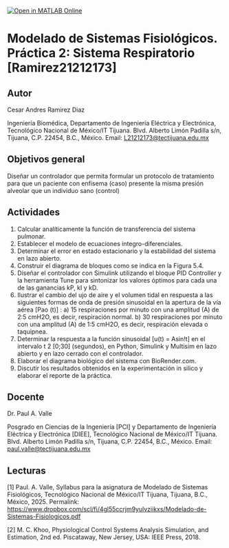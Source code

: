 [![Open in MATLAB Online](https://www.mathworks.com/images/responsive/global/open-in-matlab-online.svg)](https://matlab.mathworks.com/open/github/v1?repo=CesarR-rgb/MSF-Practica-1)
# Modelado de Sistemas Fisiológicos. Práctica 2: Sistema Respiratorio [Ramirez21212173]

## Autor
Cesar Andres Ramirez Diaz 

Ingeniería Biomédica, Departamento de Ingeniería Eléctrica y Electrónica, Tecnológico Nacional de México/IT Tijuana. Blvd. Alberto Limón Padilla s/n, Tijuana, C.P. 22454, B.C., México. Email: L21212173@tectijuana.edu.mx

## Objetivos general
Diseñar un controlador que permita formular un protocolo de tratamiento para que un paciente con enfisema (caso) presente la misma presión alveolar que un individuo sano (control)

## Actividades
 1. Calcular analíticamente la función de transferencia del sistema pulmonar.
 2. Establecer el modelo de ecuaciones integro-diferenciales.
 3. Determinar el error en estado estacionario y la estabilidad del sistema en lazo abierto.
 4. Construir el diagrama de bloques como se indica en la Figura 5.4.
 5. Diseñar el controlador con Simulink utilizando el bloque PID Controller y la herramienta Tune para
 sintonizar los valores óptimos para cada una de las ganancias kP, kI y kD.
 6. Ilustrar el cambio del ujo de aire y el volumen tidal en respuesta a las siguientes formas de onda de presión sinusoidal en la apertura de la vía aérea [Pao (t)] :
   a) 15 respiraciones por minuto con una amplitud (A) de 2:5 cmH2O, es decir, respiración normal.
   b) 30 respiraciones por minuto con una amplitud (A) de 1:5 cmH2O, es decir, respiración elevada o taquipnea.
 7. Determinar la respuesta a la función sinusoidal [u(t) = Asin!t] en el intervalo t 2 [0;30] (segundos), en Python, Simulink y Multisim en lazo abierto y en lazo cerrado con el controlador.
 8. Elaborar el diagrama biológico del sistema con BioRender.com.
 9. Discutir los resultados obtenidos en la experimentación in silico y elaborar el reporte de la práctica.
## Docente
Dr. Paul A. Valle

Posgrado en Ciencias de la Ingeniería [PCI] y Departamento de Ingeniería Eléctrica y Electrónica [DIEE], Tecnológico Nacional de México/IT Tijuana. Blvd. Alberto Limón Padilla s/n, Tijuana, C.P. 22454, B.C., México. Email: paul.valle@tectijuana.edu.mx

## Lecturas
[1] Paul. A. Valle, Syllabus para la asignatura de Modelado de Sistemas Fisiológicos, Tecnológico Nacional de México/IT Tijuana, Tijuana, B.C., México, 2025. Permalink: https://www.dropbox.com/scl/fi/4gl55ccrjm9yulvziikxs/Modelado-de-Sistemas-Fisiologicos.pdf

[2] M. C. Khoo, Physiological Control Systems Analysis Simulation, and Estimation, 2nd ed. Piscataway, New Jersey, USA: IEEE Press, 2018.
